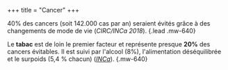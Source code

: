 +++
title = "Cancer"
+++

40% des cancers (soit 142.000 cas par an) seraient évités grâce à des changements de mode de vie (*CIRC/INCa 2018*).
{.lead .mw-640}

Le **tabac** est de loin le premier facteur et représente presque **20%** des cancers évitables. Il est suivi par l'alcool (8%), l'alimentation déséquilibrée et le surpoids (5,4 % chacun) (*[INCa](https://www.cancer.fr/professionnels-de-sante/prevention-et-depistages/prevention/hierarchie-des-risques)*).
{.mw-640}
